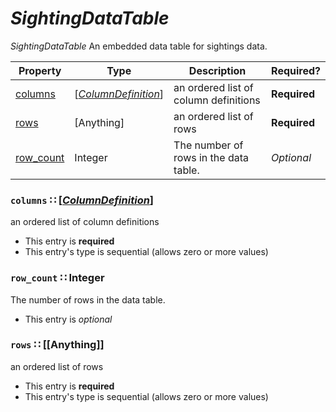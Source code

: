 <a id="map3"></a>
# *SightingDataTable*

*SightingDataTable* An embedded data table for sightings data.

| Property | Type | Description | Required? |
| -------- | ---- | ----------- | --------- |
|[columns](#columns-columndefinitioncolumndefinitionmdmap8)|[[*ColumnDefinition*](./ColumnDefinition.md#map8)]|an ordered list of column definitions|**Required**|
|[rows](#rows-anything)|[Anything]|an ordered list of rows|**Required**|
|[row_count](#row_count-integer)|Integer|The number of rows in the data table.|_Optional_|


<a id="columns-columndefinitioncolumndefinitionmdmap8"></a>
### `columns` ∷ [[*ColumnDefinition*](./ColumnDefinition.md#map8)]

an ordered list of column definitions

* This entry is **required**
* This entry's type is sequential (allows zero or more values)


<a id="row_count-integer"></a>
### `row_count` ∷ Integer

The number of rows in the data table.

* This entry is _optional_



<a id="rows-anything"></a>
### `rows` ∷ [[Anything]]

an ordered list of rows

* This entry is **required**
* This entry's type is sequential (allows zero or more values)


